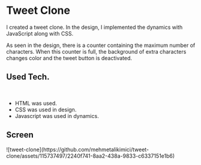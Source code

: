 # Tweet Clone 
I created a tweet clone. In the design, I implemented the dynamics with JavaScript along with CSS.<br>

As seen in the design, there is a counter containing the maximum number of characters. When this counter is full, the background of extra characters changes color and the tweet button is deactivated.

<h2>Used Tech.</h2><br>
<ul>
  <li>HTML was used.</li>
  <li>CSS was used in design.</li>
  <li>Javascript was used in dynamics.</li>
</ul>
<h2>Screen</h2>
![tweet-clone](https://github.com/mehmetalikimici/tweet-clone/assets/115737497/2240f741-8aa2-438a-9833-c6337151e1b6)
